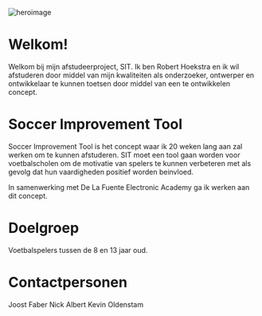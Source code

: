 ![heroimage](https://user-images.githubusercontent.com/45421908/119499125-af485880-bd66-11eb-82b3-dd43b30269aa.jpg)

# Welkom!
Welkom bij mijn afstudeerproject, SIT. Ik ben Robert Hoekstra en ik wil afstuderen door middel van mijn kwaliteiten als onderzoeker, ontwerper en ontwikkelaar te kunnen toetsen door middel van een te ontwikkelen concept.

# Soccer Improvement Tool
Soccer Improvement Tool is het concept waar ik 20 weken lang aan zal werken om te kunnen afstuderen. SIT moet een tool gaan worden voor voetbalscholen om de motivatie van spelers te kunnen verbeteren met als gevolg dat hun vaardigheden positief worden beinvloed.

In samenwerking met De La Fuente Electronic Academy ga ik werken aan dit concept.

# Doelgroep
Voetbalspelers tussen de 8 en 13 jaar oud.

# Contactpersonen
Joost Faber
Nick Albert
Kevin Oldenstam
